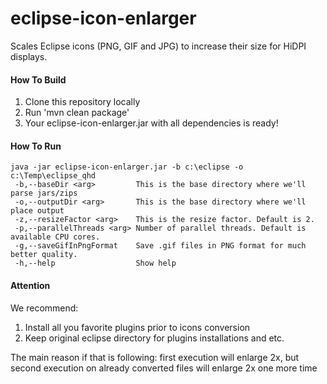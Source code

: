 eclipse-icon-enlarger
=====================

Scales Eclipse icons (PNG, GIF and JPG) to increase their size for HiDPI displays.

#### How To Build

1. Clone this repository locally
2. Run 'mvn clean package'
3. Your eclipse-icon-enlarger.jar with all dependencies is ready!

#### How To Run

    java -jar eclipse-icon-enlarger.jar -b c:\eclipse -o c:\Temp\eclipse_qhd
     -b,--baseDir <arg>         This is the base directory where we'll parse jars/zips
     -o,--outputDir <arg>       This is the base directory where we'll place output
     -z,--resizeFactor <arg>    This is the resize factor. Default is 2.
     -p,--parallelThreads <arg> Number of parallel threads. Default is available CPU cores.
     -g,--saveGifInPngFormat    Save .gif files in PNG format for much better quality.
     -h,--help                  Show help

#### Attention

We recommend:

1. Install all you favorite plugins prior to icons conversion
2. Keep original eclipse directory for plugins installations and etc.

The main reason if that is following: first execution will enlarge 2x, but second execution on already converted files will enlarge 2x one more time
